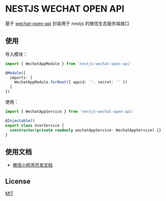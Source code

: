 # NESTJS WECHAT OPEN API

基于 [wechat-open-api](https://github.com/wytxer/wechat-open-api) 封装用于 nestjs 的微信生态服务端接口


## 使用

导入模块：

```ts
import { WechatAppModule } from 'nestjs-wechat-open-api'

@Module({
  imports: [
    WechatAppModule.forRoot({ appid: '', secret: '' })
  ]
})
```

使用：

```ts
import { WechatAppService } from 'nestjs-wechat-open-api'

@Injectable()
export class UserService {
  constructor(private readonly wechatAppService: WechatAppService) {}
}
```


## 使用文档

- [微信小程序开发文档](https://developers.weixin.qq.com/miniprogram/dev/framework/)


## License

[MIT](/LICENSE)
